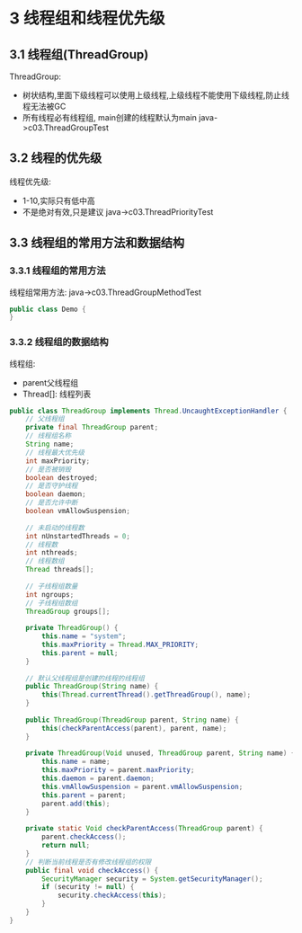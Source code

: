 # 3 线程组和线程优先级
## 3.1 线程组(ThreadGroup)
ThreadGroup:
- 树状结构,里面下级线程可以使用上级线程,上级线程不能使用下级线程,防止线程无法被GC
- 所有线程必有线程组, main创建的线程默认为main
java->c03.ThreadGroupTest
## 3.2 线程的优先级
线程优先级:
- 1-10,实际只有低中高
- 不是绝对有效,只是建议
java->c03.ThreadPriorityTest

## 3.3 线程组的常用方法和数据结构
### 3.3.1 线程组的常用方法
线程组常用方法:
java->c03.ThreadGroupMethodTest
```java
public class Demo {
}
```

### 3.3.2 线程组的数据结构
线程组:
- parent父线程组
- Thread[]: 线程列表
```java
public class ThreadGroup implements Thread.UncaughtExceptionHandler {
    // 父线程组
    private final ThreadGroup parent;
    // 线程组名称
    String name;
    // 线程最大优先级
    int maxPriority;
    // 是否被销毁
    boolean destroyed;
    // 是否守护线程
    boolean daemon;
    // 是否允许中断
    boolean vmAllowSuspension;
    
    // 未启动的线程数
    int nUnstartedThreads = 0;
    // 线程数
    int nthreads;
    // 线程数组
    Thread threads[];
    
    // 子线程组数量
    int ngroups;
    // 子线程组数组
    ThreadGroup groups[];
    
    private ThreadGroup() {
        this.name = "system";
        this.maxPriority = Thread.MAX_PRIORITY;
        this.parent = null;
    }
    
    // 默认父线程组是创建的线程的线程组
    public ThreadGroup(String name) {
        this(Thread.currentThread().getThreadGroup(), name);
    }
    
    public ThreadGroup(ThreadGroup parent, String name) {
        this(checkParentAccess(parent), parent, name);
    }
    
    private ThreadGroup(Void unused, ThreadGroup parent, String name) {
        this.name = name;
        this.maxPriority = parent.maxPriority;
        this.daemon = parent.daemon;
        this.vmAllowSuspension = parent.vmAllowSuspension;
        this.parent = parent;
        parent.add(this);
    }
    
    private static Void checkParentAccess(ThreadGroup parent) {
        parent.checkAccess();
        return null;
    }
    // 判断当前线程是否有修改线程组的权限
    public final void checkAccess() {
        SecurityManager security = System.getSecurityManager();
        if (security != null) {
            security.checkAccess(this);
        }
    }
}
```